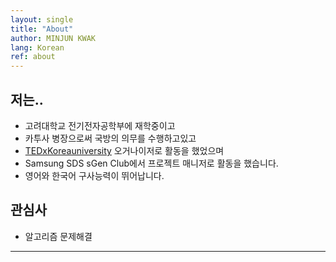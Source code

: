 ```yaml
---
layout: single
title: "About"
author: MINJUN KWAK
lang: Korean
ref: about
---
```


## 저는..

- 고려대학교 전기전자공학부에 재학중이고
- 카투사 병장으로써 국방의 의무를 수행하고있고
- [TEDxKoreauniversity](https://www.ted.com/tedx/events?autocomplete_filter=TEDxKoreaUniversity&when=past) 오거나이저로 활동을 했었으며
- Samsung SDS sGen Club에서 프로젝트 매니저로 활동을 했습니다.
- 영어와 한국어 구사능력이 뛰어납니다.


## 관심사

- 알고리즘 문제해결


---

